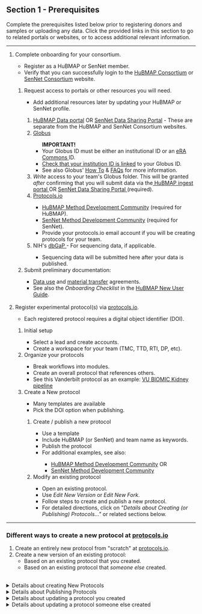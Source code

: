 ## Section 1 - Prerequisites
Complete the prerequisites listed below prior to registering donors and samples or uploading any data.
Click the provided links in this section to go to related portals or websites, or to access additional relevant information.
<hr>
<ol>
  <li>Complete onboarding for your consortium. </li>
  <ul>
    <li> Register as a HuBMAP or SenNet member.</li>
    <li> Verify that you can successfully login to the <a href="https://hubmapconsortium.org/"> HuBMAP Consortium</a> or <a href="https://sennetconsortium.org/"> SenNet Consortium</a> website. </li>
  </ul>
    <ol>
      <li> Request access to portals or other resources you will need.</li>
      <ul> 
        <li> Add additional resources later by updating your HuBMAP or SenNet profile.</li>
      </ul>
        <ol>
            <li> <a href="http://portal.hubmapconsortium.org">HuBMAP Data portal</a> OR <a href="http://data.sennetconsortium.org">SenNet Data Sharing Portal</a> - These are separate from the HuBMAP and SenNet Consortium websites.</li>
            <li> <a href="https://www.globus.org/">Globus</a> </li>
            <ul> 
            <b> IMPORTANT!</b>
               <li> Your Globus ID must be either an institutional ID or an <a href="https://www.era.nih.gov/"> eRA Commons </a> ID. </li>
               <li> <a href="https://docs.globus.org/how-to/link-to-existing/">Check that your institution ID is linked</a> to your Globus ID.</li>
               <li> See also Globus' <a href="https://docs.globus.org/how-to/">How To</a> & <a href="https://docs.globus.org/faq/">FAQs</a> for more information.</li>
            </ul>
            <li> <em>Write</em> access to your team's Globus folder. This will be granted <em>after</em> confirming that you will submit data via the<a href="http://ingest.hubmapconsortium.org/"> HuBMAP ingest portal </a> OR <a href="http://data.sennetconsortium.org">SenNet Data Sharing Portal </a> (required).</li>
            <li> <a href="http://protocols.io">Protocols.io</a></li>
            <ul>
              <li> <a href="https://www.protocols.io/workspaces/human-biomolecular-atlas-program-hubmap-method-development">HuBMAP Method Development Community</a> (required for HuBMAP).</li>
              <li> <a href="https://www.protocols.io/workspaces/cellular-senescence-network-sennet-method-develo">SenNet Method Development Community</a> (required for SenNet).</li>
              <li> Provide your protocols.io email account if you will be creating protocols for your team. </li>
            </ul>
            <li> NIH's <a href="https://dbgap.ncbi.nlm.nih.gov/aa/wga.cgi?page=login">dbGaP </a>- For sequencing data, if applicable. </li>
            <ul>
              <li> Sequencing data will be submitted here after your data is published.</li>
            </ul>
          </ol>
          <li> Submit preliminary documentation:</li>
          <ul>
            <li> <a href="https://hubmapconsortium.org/wp-content/uploads/2020/06/DUA_FINAL_2020_02_03_for_Signature.pdf">Data use</a> and <a href="https://hubmapconsortium.org/wp-content/uploads/2020/08/MTA.pdf">material transfer</a> agreements.</li>
           <li> See also the <em>Onboarding Checklist</em> in the <a href="https://docs.google.com/document/d/1ew6erXdwt38b8reiiH38NUeab4TD5ot-nv59M444j0Y/edit#heading=h.ym9gyx39h7t3">HuBMAP New User Guide</a>.</li>
          </ul>
    </ol>
  <br />
<li> Register experimental protocol(s) via <a href="https://www.protocols.io/welcome">protocols.io</a>.</li>
      <ul>
        <li> Each registered protocol requires a digital object identifier (DOI).</li>
      </ul>
      <ol>
        <li> Initial setup</li>
        <ul>
          <li> Select a lead and create accounts.</li>
          <li> Create a workspace for your team (TMC, TTD, RTI, DP, etc).</li>
        </ul>
        <li> Organize your protocols</li>
        <ul>
          <li> Break workflows into modules.</li>
          <li> Create an overall protocol that references others.</li>
          <li> See this Vanderbilt protocol as an example: <a href="https://dx.doi.org/10.17504/protocols.io.bfskjncw">VU BIOMIC Kidney pipeline</a></li>
        </ul>
        <li> Create a New protocol</li>
        <ul>
          <li> Many templates are available</li>
          <li> Pick the DOI option when publishing.</li>
        </ul>
        <ol>
          <li> Create / publish a new protocol</li>
          <ul>
            <li> Use a template</li>
            <li> Include HuBMAP (or SenNet) and team name as keywords.</li>
            <li> Publish the protocol</li>
            <li> For additional examples, see also:</li>
            <ul>
              <li> <a href="https://www.protocols.io/workspaces/human-biomolecular-atlas-program-hubmap-method-development">HuBMAP Method Development Community</a> OR</li>
              <li> <a href="https://www.protocols.io/workspaces/cellular-senescence-network-sennet-method-develo">SenNet Method Development Community</a></li>
            </ul>
          </ul>
          <li> Modify an existing protocol</li>
          <ul>
            <li> Open an existing protocol.</li>
            <li> Use <em>Edit New Version</em> or <em>Edit New Fork</em>.</li>
            <li> Follow steps to create and publish a new protocol.</li>
            <li> For detailed directions, click on <em>"Details about Creating (or Publishing) Protocols..."</em> or related sections below.</li>
          </ul>
        </ol>
</ol>
</ol>
<hr> 
  
### Different ways to create a new protocol at [protocols.io](http://protocols.io/)

1. Create an entirely new protocol from "scratch" at [protocols.io](http://protocols.io/).
2. Create a new version of an existing protocol:
    - Based on an existing protocol that you created.
    - Based on an existing protocol that _someone else_ created.
  
<br />
<details>
<summary>Details about creating New Protocols</summary>

### Creating an entirely new protocol (from "scratch"):

1. Log into protocols.io Using your protocols.io login registered with your consortium.
2. Select your Workspace:
   - Click the HuBMAP icon for the HuBMAP Workspace
   - Click the SenNet icon for the SenNet Workspace
   - If you do not see your icon you have not been added to the group - Contact your helpdesk for assistance.
3. Click the **NEW +** button at the top and select **New protocol**.
4. Select a template option:
   - There are several template options for a protocol.
   - The option selected determines the tool widgets shown on the right.
5. Rename the protocol from “untitled protocol” to something more descriptive so the protocol saves properly.
6. A series of tabs displays under the protocol title: (_Description, Guidelines..., Materials, etc._)
   - Fill in information for all tabs shown
   - Under _Description > Keywords_ enter your consortium and group (TMC, etc.)
7. Publishing - When you are satisfied that the protocol is complete...
   - Select **MORE > Publish**
   - Publishing is a multistep process (see below).

**IMPORTANT:** Once published, a protocol cannot be deleted or edited, only versioned.
</details>

<details>
<summary>Details about Publishing Protocols</summary>

### Publishing your new protocol:

1. Publish type - select **With DOI**. <br> **IMPORTANT:** HuBMAP and SenNet protocols MUST be assigned a DOI.
    - This is required to register a donor (or source) and samples.
    - This is required to submit assay metadata to the HIVE or CODCC.
2. Set authors - Multiple authors may be added in order of importance.
   - You can drag-and-drop authors to reorder.
3. Status - Select _Working, In Development,_ or _Other_.
4. Research study - Select _Research_ (most likely) or _Non-Research_.
5. Add workspaces - _Show_ and _Share_ the protocol on the HuBMAP (or SenNet) Workspace.
   - You can also show or share the protocol on any other workspace, if desired.
6. Publish - Publish the protocol.
</details>

<details>

<summary>Details about updating a protocol you created</summary>

### Revise a Protocol you created previously
  
|Step | Comments |
|:-------------------------------------|:------------------------------------------------------------------|
| 1. Navigate to the protocol | On [protocols.io](http://protocols.io/), click on the protocol to select it.|
| 2. Select  | **New Version > Create New Version > Edit New Version**|
| 3. Re-publish |• Make any changes needed and republish <br>• The process is virtually identical to the [Create a new Protocol Process](https://hubmapconsortium.org/data-submission-guide-2/?visual=iframe#newprotocol).|
</details>

<details>

<summary>Details about updating a protocol someone else created</summary>

### Create a new protocol based on someone else's Protocol 
  
|Step | Comments |
|:-------------------------------------|:------------------------------------------------------------------|
| 1. Navigate to the protocol | On [protocols.io](http://protocols.io/), click on the protocol to select it.|
| 2. Select  |• **Copy/Fork > Make a Fork>** <br>• Select where to store the copied protocol <br> • Select **Edit New Fork>**|
| 3. Re-publish |• Make any changes needed and republish <br>• The process is virtually identical to the [Create a new Protocol Process](https://hubmapconsortium.org/data-submission-guide-2/?visual=iframe#newprotocol).|
</details>
